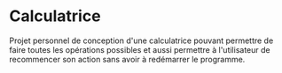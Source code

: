 # Calculatrice
Projet personnel de conception d'une calculatrice pouvant permettre de faire toutes les opérations possibles et aussi permettre à l'utilisateur de recommencer son action sans avoir à redémarrer le programme.
